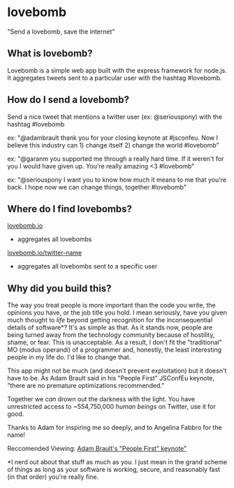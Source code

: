 lovebomb
========
"Send a lovebomb, save the internet"

## What is lovebomb?
Lovebomb is a simple web app built with the express framework for node.js. It aggregates tweets sent to a particular user with the hashtag #lovebomb.

## How do I send a lovebomb?
Send a nice tweet that mentions a twitter user (ex: @seriouspony) with the hashtag #lovebomb 

ex: "@adambrault thank you for your closing keynote at #jsconfeu. Now I believe this industry can 1) change itself 2) change the world #lovebomb" 

ex: "@garanm you supported me through a really hard time. If it weren't for you I would have given up. You're really amazing <3 #lovebomb" 

ex: "@seriouspony I want you to know how much it means to me that you're back. I hope now we can change things, together #lovebomb" 

## Where do I find lovebombs?
[lovebomb.io](http://www.lovebomb.io)
* aggregates all lovebombs

[lovebomb.io/twitter-name](http://www.lovebomb.io)
* aggregates all lovebombs sent to a specific user

## Why did you build this?

The way you treat people is more important than the code you write, the opinions you have, or the job title you hold. I mean seriously, have you given much thought to *life* beyond getting recognition for the inconsequential details of software*? It's as simple as that. As it stands now, people are being turned away from the technology community because of hostility, shame, or fear. This is unacceptable. As a result, I don't fit the "traditional" MO (modus operandi) of a programmer and, honestly, the least interesting people in my life do. I'd like to change that.

This app might not be much (and doesn't prevent exploitation) but it doesn't have to be. As Adam Brault said in his "People First" JSConfEu keynote, "there are no premature optimizations recommended."

Together we *can* drown out the darkness with the light. You have unrestricted access to ~554,750,000 *human beings* on Twitter, use it for good.

Thanks to Adam for inspiring me so deeply, and to Angelina Fabbro for the name!

Reccomended Viewing:
[Adam Brault's "People First" keynote"](https://speakerdeck.com/adambrault/people-first-with-notes)

*I nerd out about that stuff as much as you. I just mean in the grand scheme of things as long as your software is working, secure, and reasonably fast (in that order) you're really fine.
